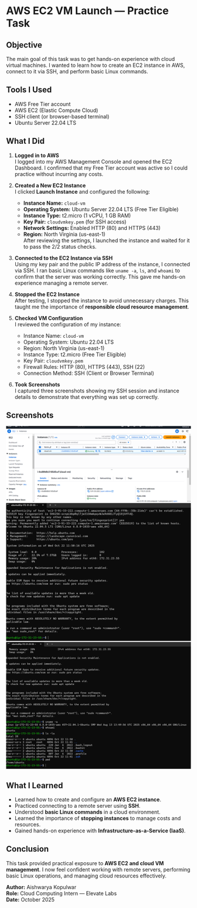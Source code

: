 # AWS EC2 VM Launch — Practice Task

## Objective
The main goal of this task was to get hands-on experience with cloud virtual machines. I wanted to learn how to create an EC2 instance in AWS, connect to it via SSH, and perform basic Linux commands.

## Tools I Used
- AWS Free Tier account  
- AWS EC2 (Elastic Compute Cloud)  
- SSH client (or browser-based terminal)  
- Ubuntu Server 22.04 LTS  

## What I Did

1. **Logged in to AWS**  
   I logged into my AWS Management Console and opened the EC2 Dashboard. I confirmed that my Free Tier account was active so I could practice without incurring any costs.

2. **Created a New EC2 Instance**  
   I clicked **Launch Instance** and configured the following:  
   - **Instance Name:** `cloud-vm`  
   - **Operating System:** Ubuntu Server 22.04 LTS (Free Tier Eligible)  
   - **Instance Type:** t2.micro (1 vCPU, 1 GB RAM)  
   - **Key Pair:** `cloudvmkey.pem` (for SSH access)  
   - **Network Settings:** Enabled HTTP (80) and HTTPS (443)  
   - **Region:** North Virginia (us-east-1)  
   After reviewing the settings, I launched the instance and waited for it to pass the 2/2 status checks.

3. **Connected to the EC2 Instance via SSH**  
   Using my key pair and the public IP address of the instance, I connected via SSH. I ran basic Linux commands like `uname -a`, `ls`, and `whoami` to confirm that the server was working correctly. This gave me hands-on experience managing a remote server.

4. **Stopped the EC2 Instance**  
   After testing, I stopped the instance to avoid unnecessary charges. This taught me the importance of **responsible cloud resource management**.

5. **Checked VM Configuration**  
   I reviewed the configuration of my instance:  
   - Instance Name: `cloud-vm`  
   - Operating System: Ubuntu 22.04 LTS  
   - Region: North Virginia (us-east-1)  
   - Instance Type: t2.micro (Free Tier Eligible)  
   - Key Pair: `cloudvmkey.pem`  
   - Firewall Rules: HTTP (80), HTTPS (443), SSH (22)  
   - Connection Method: SSH (Client or Browser Terminal)

6. **Took Screenshots**  
   I captured three screenshots showing my SSH session and instance details to demonstrate that everything was set up correctly.

## Screenshots

![Screenshot 1](screenshot(1).png)  
![Screenshot 2](screenshot(2).png)  
![Screenshot 3](screenshot(3).png)  

## What I Learned
- Learned how to create and configure an **AWS EC2 instance**.  
- Practiced connecting to a remote server using **SSH**.  
- Understood **basic Linux commands** in a cloud environment.  
- Learned the importance of **stopping instances** to manage costs and resources.  
- Gained hands-on experience with **Infrastructure-as-a-Service (IaaS)**.

## Conclusion
This task provided practical exposure to **AWS EC2 and cloud VM management**. I now feel confident working with remote servers, performing basic Linux operations, and managing cloud resources effectively.

**Author:** Aishwarya Kopulwar  
**Role:** Cloud Computing Intern — Elevate Labs  
**Date:** October 2025
